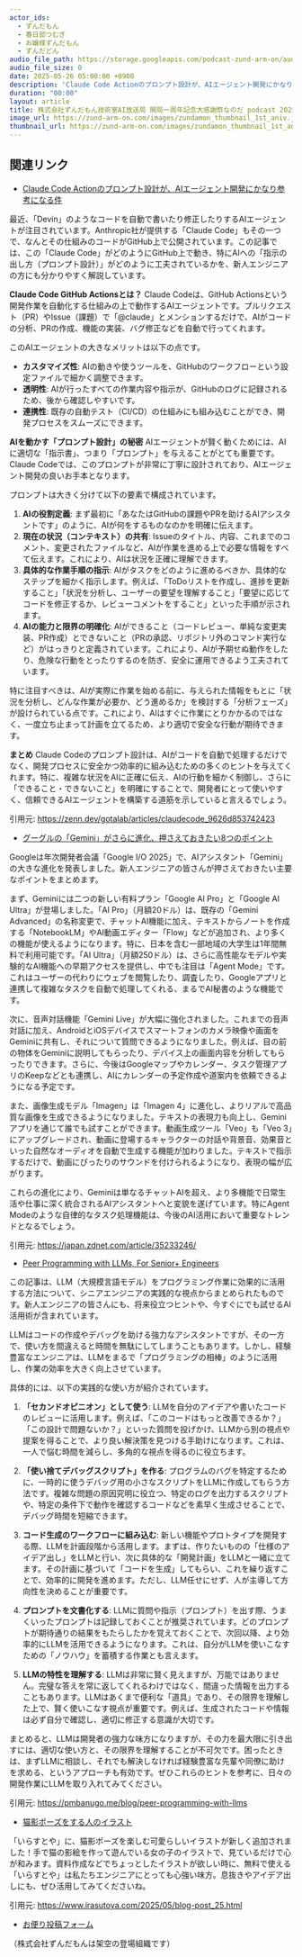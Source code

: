 ```yaml
---
actor_ids:
  - ずんだもん
  - 春日部つむぎ
  - お嬢様ずんだもん
  - ずんだどん
audio_file_path: https://storage.googleapis.com/podcast-zund-arm-on/audio/株式会社ずんだもん技術室AI放送局 開局一周年記念大感謝祭なのだ_podcast_20250526.mp3
audio_file_size: 0
date: 2025-05-26 05:00:00 +0900
description: 'Claude Code Actionのプロンプト設計が、AIエージェント開発にかなり参考になる件、グーグルの「Gemini」がさらに進化、押さえておきたい8つのポイント、Peer Programming with LLMs, For Senior+ Engineers、猫影ポーズをする人のイラスト'
duration: "00:00"
layout: article
title: 株式会社ずんだもん技術室AI放送局 開局一周年記念大感謝祭なのだ podcast 20250526
image_url: https://zund-arm-on.com/images/zundamon_thumbnail_1st_aniv.jpg
thumbnail_url: https://zund-arm-on.com/images/zundamon_thumbnail_1st_aniv.jpg
---
```


## 関連リンク


- [Claude Code Actionのプロンプト設計が、AIエージェント開発にかなり参考になる件](https://zenn.dev/gotalab/articles/claudecode_9626d853742423)  


最近、「Devin」のようなコードを自動で書いたり修正したりするAIエージェントが注目されています。Anthropic社が提供する「Claude Code」もその一つで、なんとその仕組みのコードがGitHub上で公開されています。この記事では、この「Claude Code」がどのようにGitHub上で動き、特にAIへの「指示の出し方（プロンプト設計）」がどのように工夫されているかを、新人エンジニアの方にも分かりやすく解説しています。

**Claude Code GitHub Actionsとは？**
Claude Codeは、GitHub Actionsという開発作業を自動化する仕組みの上で動作するAIエージェントです。プルリクエスト（PR）やIssue（課題）で「@claude」とメンションするだけで、AIがコードの分析、PRの作成、機能の実装、バグ修正などを自動で行ってくれます。

このAIエージェントの大きなメリットは以下の点です。
*   **カスタマイズ性**: AIの動きや使うツールを、GitHubのワークフローという設定ファイルで細かく調整できます。
*   **透明性**: AIが行ったすべての作業内容や指示が、GitHubのログに記録されるため、後から確認しやすいです。
*   **連携性**: 既存の自動テスト（CI/CD）の仕組みにも組み込むことができ、開発プロセスをスムーズにできます。

**AIを動かす「プロンプト設計」の秘密**
AIエージェントが賢く動くためには、AIに適切な「指示書」、つまり「プロンプト」を与えることがとても重要です。Claude Codeでは、このプロンプトが非常に丁寧に設計されており、AIエージェント開発の良いお手本となります。

プロンプトは大きく分けて以下の要素で構成されています。
1.  **AIの役割定義**: まず最初に「あなたはGitHubの課題やPRを助けるAIアシスタントです」のように、AIが何をするものなのかを明確に伝えます。
2.  **現在の状況（コンテキスト）の共有**: Issueのタイトル、内容、これまでのコメント、変更されたファイルなど、AIが作業を進める上で必要な情報をすべて伝えます。これにより、AIは状況を正確に理解できます。
3.  **具体的な作業手順の指示**: AIがタスクをどのように進めるべきか、具体的なステップを細かく指示します。例えば、「ToDoリストを作成し、進捗を更新すること」「状況を分析し、ユーザーの要望を理解すること」「要望に応じてコードを修正するか、レビューコメントをすること」といった手順が示されます。
4.  **AIの能力と限界の明確化**: AIができること（コードレビュー、単純な変更実装、PR作成）とできないこと（PRの承認、リポジトリ外のコマンド実行など）がはっきりと定義されています。これにより、AIが予期せぬ動作をしたり、危険な行動をとったりするのを防ぎ、安全に運用できるよう工夫されています。

特に注目すべきは、AIが実際に作業を始める前に、与えられた情報をもとに「状況を分析し、どんな作業が必要か、どう進めるか」を検討する「分析フェーズ」が設けられている点です。これにより、AIはすぐに作業にとりかかるのではなく、一度立ち止まって計画を立てるため、より適切で安全な行動が期待できます。

**まとめ**
Claude Codeのプロンプト設計は、AIがコードを自動で処理するだけでなく、開発プロセスに安全かつ効率的に組み込むための多くのヒントを与えてくれます。特に、複雑な状況をAIに正確に伝え、AIの行動を細かく制御し、さらに「できること・できないこと」を明確にすることで、開発者にとって使いやすく、信頼できるAIエージェントを構築する道筋を示していると言えるでしょう。

引用元: https://zenn.dev/gotalab/articles/claudecode_9626d853742423


- [グーグルの「Gemini」がさらに進化、押さえておきたい8つのポイント](https://japan.zdnet.com/article/35233246/)  


Googleは年次開発者会議「Google I/O 2025」で、AIアシスタント「Gemini」の大きな進化を発表しました。新人エンジニアの皆さんが押さえておきたい主要なポイントをまとめます。

まず、Geminiには二つの新しい有料プラン「Google AI Pro」と「Google AI Ultra」が登場しました。「AI Pro」（月額20ドル）は、既存の「Gemini Advanced」の名称変更で、チャットAI機能に加え、テキストからノートを作成する「NotebookLM」やAI動画エディター「Flow」などが追加され、より多くの機能が使えるようになります。特に、日本を含む一部地域の大学生は1年間無料で利用可能です。「AI Ultra」（月額250ドル）は、さらに高性能なモデルや実験的なAI機能への早期アクセスを提供し、中でも注目は「Agent Mode」です。これはユーザーの代わりにウェブを閲覧したり、調査したり、Googleアプリと連携して複雑なタスクを自動で処理してくれる、まるでAI秘書のような機能です。

次に、音声対話機能「Gemini Live」が大幅に強化されました。これまでの音声対話に加え、AndroidとiOSデバイスでスマートフォンのカメラ映像や画面をGeminiに共有し、それについて質問できるようになりました。例えば、目の前の物体をGeminiに説明してもらったり、デバイス上の画面内容を分析してもらったりできます。さらに、今後はGoogleマップやカレンダー、タスク管理アプリのKeepなどとも連携し、AIにカレンダーの予定作成や道案内を依頼できるようになる予定です。

また、画像生成モデル「Imagen」は「Imagen 4」に進化し、よりリアルで高品質な画像を生成できるようになりました。テキストの表現力も向上し、Geminiアプリを通じて誰でも試すことができます。動画生成ツール「Veo」も「Veo 3」にアップグレードされ、動画に登場するキャラクターの対話や背景音、効果音といった自然なオーディオを自動で生成する機能が加わりました。テキストで指示するだけで、動画にぴったりのサウンドを付けられるようになり、表現の幅が広がります。

これらの進化により、Geminiは単なるチャットAIを超え、より多機能で日常生活や仕事に深く統合されるAIアシスタントへと変貌を遂げています。特にAgent Modeのような自律的なタスク処理機能は、今後のAI活用において重要なトレンドとなるでしょう。

引用元: https://japan.zdnet.com/article/35233246/


- [Peer Programming with LLMs, For Senior+ Engineers](https://pmbanugo.me/blog/peer-programming-with-llms)  


この記事は、LLM（大規模言語モデル）をプログラミング作業に効果的に活用する方法について、シニアエンジニアの実践的な視点からまとめられたものです。新人エンジニアの皆さんにも、将来役立つヒントや、今すぐにでも試せるAI活用術が含まれています。

LLMはコードの作成やデバッグを助ける強力なアシスタントですが、その一方で、使い方を間違えると時間を無駄にしてしまうこともあります。しかし、経験豊富なエンジニアは、LLMをまるで「プログラミングの相棒」のように活用し、作業の効率を大きく向上させています。

具体的には、以下の実践的な使い方が紹介されています。

1.  **「セカンドオピニオン」として使う**:
    LLMを自分のアイデアや書いたコードのレビューに活用します。例えば、「このコードはもっと改善できるか？」「この設計で問題ないか？」といった質問を投げかけ、LLMから別の視点や提案を得ることで、より良い解決策を見つける手助けになります。これは、一人で悩む時間を減らし、多角的な視点を得るのに役立ちます。

2.  **「使い捨てデバッグスクリプト」を作る**:
    プログラムのバグを特定するために、一時的に使うデバッグ用の小さなスクリプトをLLMに作成してもらう方法です。複雑な問題の原因究明に役立つ、特定のログを出力するスクリプトや、特定の条件下で動作を確認するコードなどを素早く生成させることで、デバッグ時間を短縮できます。

3.  **コード生成のワークフローに組み込む**:
    新しい機能やプロトタイプを開発する際、LLMを計画段階から活用します。まずは、作りたいものの「仕様のアイデア出し」をLLMと行い、次に具体的な「開発計画」をLLMと一緒に立てます。その計画に基づいて「コードを生成」してもらい、これを繰り返すことで、効率的に開発を進めます。ただし、LLM任せにせず、人が主導して方向性を決めることが重要です。

4.  **プロンプトを文書化する**:
    LLMに質問や指示（プロンプト）を出す際、うまくいったプロンプトは記録しておくことが推奨されています。どのプロンプトが期待通りの結果をもたらしたかを覚えておくことで、次回以降、より効率的にLLMを活用できるようになります。これは、自分がLLMを使いこなすための「ノウハウ」を蓄積する作業とも言えます。

5.  **LLMの特性を理解する**:
    LLMは非常に賢く見えますが、万能ではありません。完璧な答えを常に返してくれるわけではなく、間違った情報を出力することもあります。LLMはあくまで便利な「道具」であり、その限界を理解した上で、賢く使いこなす視点が重要です。例えば、生成されたコードや情報は必ず自分で確認し、適切に修正する意識が大切です。

まとめると、LLMは開発者の強力な味方になりますが、その力を最大限に引き出すには、適切な使い方と、その限界を理解することが不可欠です。困ったときは、まずLLMに相談し、それでも解決しなければ経験豊富な先輩や同僚に助けを求める、というアプローチも有効です。ぜひこれらのヒントを参考に、日々の開発作業にLLMを取り入れてみてください。

引用元: https://pmbanugo.me/blog/peer-programming-with-llms


- [猫影ポーズをする人のイラスト](https://www.irasutoya.com/2025/05/blog-post_25.html)  


「いらすとや」に、猫影ポーズを楽しむ可愛らしいイラストが新しく追加されました！手で猫の影絵を作って遊んでいる女の子のイラストで、見ているだけで心が和みます。資料作成などでちょっとしたイラストが欲しい時に、無料で使える「いらすとや」は私たちエンジニアにとっても心強い味方。息抜きやアイデア出しにも、ぜひ活用してみてくださいね。

引用元: https://www.irasutoya.com/2025/05/blog-post_25.html



- [お便り投稿フォーム](https://forms.gle/ffg4JTfqdiqK62qf9)

（株式会社ずんだもんは架空の登場組織です）

